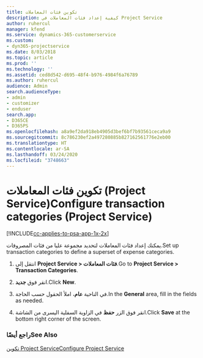 ```yaml
---
title: تكوين فئات المعاملات
description: كيفية إعداد فئات المعاملات في Project Service
author: ruhercul
manager: kfend
ms.service: dynamics-365-customerservice
ms.custom:
- dyn365-projectservice
ms.date: 8/03/2018
ms.topic: article
ms.prod: ''
ms.technology: ''
ms.assetid: ced8d542-d695-48f4-b976-4984f6a76789
ms.author: ruhercul
audience: Admin
search.audienceType:
- admin
- customizer
- enduser
search.app:
- D365CE
- D365PS
ms.openlocfilehash: a8a9ef2da918eb4905d3bef6bf7b93561ceca9a9
ms.sourcegitcommit: 8c786230ef2a497280885b827162561776e2eb00
ms.translationtype: HT
ms.contentlocale: ar-SA
ms.lasthandoff: 03/24/2020
ms.locfileid: "3748663"
---
```

# <a name="configure-transaction-categories-project-service"></a><span data-ttu-id="2f711-103">تكوين فئات المعاملات (Project Service)</span><span class="sxs-lookup"><span data-stu-id="2f711-103">Configure transaction categories (Project Service)</span></span>

[!INCLUDE[cc-applies-to-psa-app-1x-2x](../includes/cc-applies-to-psa-app-1x-2x.md)]

<span data-ttu-id="2f711-104">يمكنك إعداد فئات المعاملات لتحديد مجموعة عليا من فئات المصروفات.</span><span class="sxs-lookup"><span data-stu-id="2f711-104">Set up transaction categories to define a superset of expense categories.</span></span>  
  
1.  <span data-ttu-id="2f711-105">انتقل إلى **Project Service > فئات المعاملات**.</span><span class="sxs-lookup"><span data-stu-id="2f711-105">Go to **Project Service > Transaction Categories**.</span></span>  
  
2.  <span data-ttu-id="2f711-106">انقر فوق **جديد**.</span><span class="sxs-lookup"><span data-stu-id="2f711-106">Click **New**.</span></span>  
  
3.  <span data-ttu-id="2f711-107">في الناحية **عام**، املأ الحقول حسب الحاجة.</span><span class="sxs-lookup"><span data-stu-id="2f711-107">In the **General** area, fill in the fields as needed.</span></span>  
  
4.  <span data-ttu-id="2f711-108">انقر فوق الزر **حفظ** في الزاوية السفلية اليسرى من الشاشة.</span><span class="sxs-lookup"><span data-stu-id="2f711-108">Click **Save** at the bottom right corner of the screen.</span></span>  
  
### <a name="see-also"></a><span data-ttu-id="2f711-109">راجع أيضًا</span><span class="sxs-lookup"><span data-stu-id="2f711-109">See Also</span></span>  
 [<span data-ttu-id="2f711-110">تكوين Project Service</span><span class="sxs-lookup"><span data-stu-id="2f711-110">Configure Project Service</span></span>](../project-service/configure.md)
